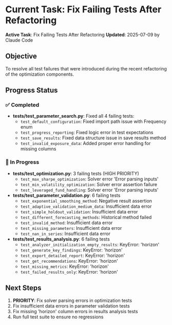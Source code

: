 # Current Task: Fix Failing Tests After Refactoring

**Active Task**: Fix Failing Tests After Refactoring
**Updated**: 2025-07-09 by Claude Code

## Objective
To resolve all test failures that were introduced during the recent refactoring of the optimization components.

## Progress Status
### ✅ Completed
- **tests/test_parameter_search.py**: Fixed all 4 failing tests:
  - `test_default_configuration`: Fixed import path issue with Frequency enum
  - `test_progress_reporting`: Fixed logic error in test expectations
  - `test_save_results`: Fixed data structure issue in save results method
  - `test_invalid_exposure_data`: Added proper error handling for missing columns

### 🔄 In Progress
- **tests/test_optimization.py**: 3 failing tests (HIGH PRIORITY)
  - `test_max_sharpe_optimization`: Solver error 'Error parsing inputs'
  - `test_min_volatility_optimization`: Solver error assertion failure
  - `test_leveraged_fund_handling`: Solver error 'Error parsing inputs'
- **tests/test_parameter_validation.py**: 6 failing tests
  - `test_exponential_smoothing_method`: Negative result assertion
  - `test_adaptive_validation_medium_data`: Insufficient data error
  - `test_simple_holdout_validation`: Insufficient data error
  - `test_different_forecasting_methods`: Historical method failed
  - `test_invalid_method`: Insufficient data error
  - `test_missing_parameters`: Insufficient data error
  - `test_nan_in_series`: Insufficient data error
- **tests/test_results_analysis.py**: 6 failing tests
  - `test_analyzer_initialization_empty_results`: KeyError: 'horizon'
  - `test_generate_key_findings`: KeyError: 'horizon'
  - `test_export_detailed_report`: KeyError: 'horizon'
  - `test_get_recommendations`: KeyError: 'horizon'
  - `test_missing_metrics`: KeyError: 'horizon'
  - `test_failed_results_only`: KeyError: 'horizon'

## Next Steps
1. **PRIORITY**: Fix solver parsing errors in optimization tests
2. Fix insufficient data errors in parameter validation tests
3. Fix missing 'horizon' column errors in results analysis tests
4. Run full test suite to ensure no regressions